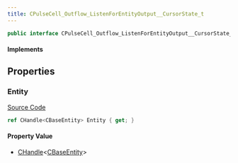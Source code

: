 ```yaml
---
title: CPulseCell_Outflow_ListenForEntityOutput__CursorState_t
---
```


```csharp
public interface CPulseCell_Outflow_ListenForEntityOutput__CursorState_t : ISchemaClass<CPulseCell_Outflow_ListenForEntityOutput__CursorState_t>, ISchemaField, ISchemaClass, INativeHandle
```

#### Implements

## Properties

### Entity

[Source Code](https://github.com/swiftly-solution/swiftlys2/blob/beta/managed/src/SwiftlyS2.Generated/Schemas/Interfaces/CPulseCell_Outflow_ListenForEntityOutput__CursorState_t.cs#L16)

```csharp
ref CHandle<CBaseEntity> Entity { get; }
```

#### Property Value

- [CHandle](/docs/api/shared/natives/chandle-1)<[CBaseEntity](/docs/api/shared/schemadefinitions/cbaseentity)>

